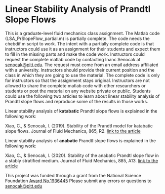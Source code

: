 
# Linear Stability Analysis of Prandtl Slope Flows
This is a graduate-level fluid mechanics class assignment. The Matlab code (LSA_PrSlopeFlow_partial.m) is partially complete. The code needs the chebdif.m script to work. The intent with a partially complete code is that instructors could use it as an assignment for their students and expect them to fill in the missing parts and make the code work. Instructors could request the complete matlab code by contacting Inanc Senocak at senocak@pitt.edu. The request must come from an email address affiliated with a university. Instructors should provide their current position and the class in which they are going to use the material. The complete code is only for instructors so that the assignment stays original. Instructors are not allowed to share the complete matlab code with other researchers or students or post the material on any website private or public. Students could use the following two articles to learn about linear stability analysis of Prandtl slope flows and reproduce some of the results in those works.

Linear stability analysis of **katabatic** Prandtl slope flows is explained in the following work: 

  Xiao, C., & Senocak, I. (2019). Stability of the Prandtl model for katabatic slope flows. Journal of Fluid Mechanics, 865, R2. [link to the article](https://doi.org/10.1017/jfm.2019.132)

Linear stability analysis of **anabatic** Prandtl slope flows is explained in the following work: 

  Xiao, C., & Senocak, I. (2020). Stability of the anabatic Prandtl slope flow in a stably stratified medium. Journal of Fluid Mechanics, 885, A13. [link to the article](https://doi.org/10.1017/jfm.2019.981)
  
This project was funded through a grant from the National Science Foundation [Award No.1936445](https://www.nsf.gov/awardsearch/showAward?AWD_ID=1936445&HistoricalAwards=false) Please submit any errors or questions to senocak@pitt.edu 
